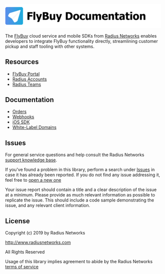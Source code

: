 ![FlyBuy Documentation](readme.png)

The [FlyBuy][1] cloud service and mobile SDKs from [Radius Networks][2] enables
developers to integrate FlyBuy functionality directly, streamlining customer
pickup and staff tooling with other systems.

## Resources

  - [FlyBuy Portal](https://flybuy.radiusnetworks.com/projects)
  - [Radius Accounts](https://account.radiusnetworks.com)
  - [Radius Teams](https://account.radiusnetworks.com/teams)

## Documentation

- [Orders](/doc/api_v1_orders.md)
- [Webhooks](/doc/webhooks.md)
- [iOS SDK](https://github.com/RadiusNetworks/flybuy-ios)
- [White-Label Domains](/doc/white_label_domains.md)

## Issues

For general service questions and help consult the Radius Networks [support knowledge base][3].

If you've found a problem in this library, perform a search under [Issues][4]
in case it has already been reported. If you do not find any issue addressing
it, feel free to [open a new one][4]

Your issue report should contain a title and a clear description of the issue
at a minimum. Please provide as much relevant information as possible to
replicate the issue. This should include a code sample demonstrating the issue, and any relevant client information.

## License

Copyright (c) 2019 by Radius Networks

http://www.radiusnetworks.com

All Rights Reserved

Usage of this library implies agreement to abide by the Radius Networks [terms
of service][5]

[1]: https://flybuy.radiusnetworks.com/
[2]: https://www.radiusnetworks.com/
[3]: https://radiusnetworks.zendesk.com/
[4]: https://github.com/RadiusNetworks/flybuy-documentation/issues/new
[5]: https://www.radiusnetworks.com/terms-of-service

